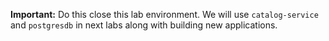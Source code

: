 **Important:** Do this close this lab environment. We will use `catalog-service` and `postgresdb` in next labs along with building new applications.